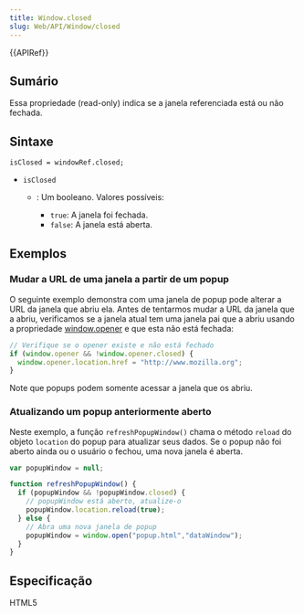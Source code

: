 ```yaml
---
title: Window.closed
slug: Web/API/Window/closed
---
```


{{APIRef}}

## Sumário

Essa propriedade (read-only) indica se a janela referenciada está ou não fechada.

## Sintaxe

```
isClosed = windowRef.closed;
```

- `isClosed`

  - : Um booleano. Valores possíveis:

    - `true`: A janela foi fechada.
    - `false`: A janela está aberta.

## Exemplos

### Mudar a URL de uma janela a partir de um popup

O seguinte exemplo demonstra com uma janela de popup pode alterar a URL da janela que abriu ela. Antes de tentarmos mudar a URL da janela que a abriu, verificamos se a janela atual tem uma janela pai que a abriu usando a propriedade [window.opener](/pt-BR/docs/DOM/window.opener) e que esta não está fechada:

```js
// Verifique se o opener existe e não está fechado
if (window.opener && !window.opener.closed) {
  window.opener.location.href = "http://www.mozilla.org";
}
```

Note que popups podem somente acessar a janela que os abriu.

### Atualizando um popup anteriormente aberto

Neste exemplo, a função `refreshPopupWindow()` chama o método `reload` do objeto `location` do popup para atualizar seus dados. Se o popup não foi aberto ainda ou o usuário o fechou, uma nova janela é aberta.

```js
var popupWindow = null;

function refreshPopupWindow() {
  if (popupWindow && !popupWindow.closed) {
    // popupWindow está aberto, atualize-o
    popupWindow.location.reload(true);
  } else {
    // Abra uma nova janela de popup
    popupWindow = window.open("popup.html","dataWindow");
  }
}
```

## Especificação

HTML5

